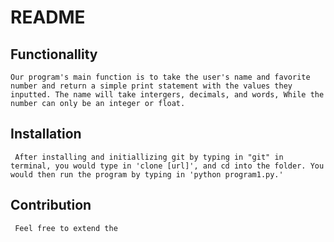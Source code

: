  # README
  
 ## Functionallity

    Our program's main function is to take the user's name and favorite number and return a simple print statement with the values they inputted. The name will take intergers, decimals, and words, While the number can only be an integer or float.
    
 ## Installation
     After installing and initiallizing git by typing in "git" in terminal, you would type in 'clone [url]', and cd into the folder. You would then run the program by typing in 'python program1.py.'
     
 ## Contribution
     Feel free to extend the